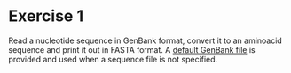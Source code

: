 # Exercise 1
Read a nucleotide sequence in GenBank format, convert it to an aminoacid sequence
and print it out in FASTA format.  A [default GenBank file](https://github.com/lipusal/bioinformatics/blob/master/lib/bioinformatics/tp1/ex1/NM_002049.gbk)
is provided and used when a sequence file is not specified.

